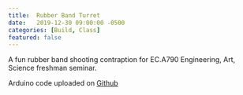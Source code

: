 ```yaml
---
title:  Rubber Band Turret
date:   2019-12-30 09:00:00 -0500
categories: [Build, Class]
featured: false
---
```


A fun rubber band shooting contraption for EC.A790 Engineering, Art, Science freshman seminar.

Arduino code uploaded on [Github](https://github.com/jingerchong/)